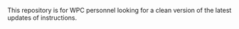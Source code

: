This repository is for WPC personnel looking for a clean version of the latest updates of instructions.  
